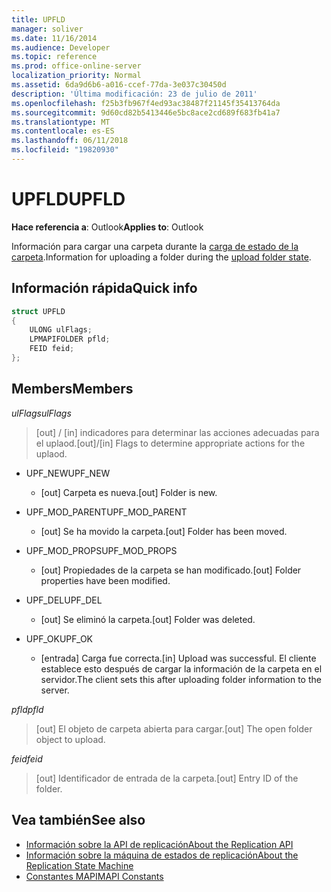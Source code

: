 ```yaml
---
title: UPFLD
manager: soliver
ms.date: 11/16/2014
ms.audience: Developer
ms.topic: reference
ms.prod: office-online-server
localization_priority: Normal
ms.assetid: 6da9d6b6-a016-ccef-77da-3e037c30450d
description: 'Última modificación: 23 de julio de 2011'
ms.openlocfilehash: f25b3fb967f4ed93ac38487f21145f35413764da
ms.sourcegitcommit: 9d60cd82b5413446e5bc8ace2cd689f683fb41a7
ms.translationtype: MT
ms.contentlocale: es-ES
ms.lasthandoff: 06/11/2018
ms.locfileid: "19820930"
---
```

# <a name="upfld"></a><span data-ttu-id="77a73-103">UPFLD</span><span class="sxs-lookup"><span data-stu-id="77a73-103">UPFLD</span></span>

<span data-ttu-id="77a73-104">**Hace referencia a**: Outlook</span><span class="sxs-lookup"><span data-stu-id="77a73-104">**Applies to**: Outlook</span></span> 
  
<span data-ttu-id="77a73-105">Información para cargar una carpeta durante la [carga de estado de la carpeta](upload-folder-state.md).</span><span class="sxs-lookup"><span data-stu-id="77a73-105">Information for uploading a folder during the [upload folder state](upload-folder-state.md).</span></span>
  
## <a name="quick-info"></a><span data-ttu-id="77a73-106">Información rápida</span><span class="sxs-lookup"><span data-stu-id="77a73-106">Quick info</span></span>

```cpp
struct UPFLD 
{ 
    ULONG ulFlags; 
    LPMAPIFOLDER pfld; 
    FEID feid; 
}; 

```

## <a name="members"></a><span data-ttu-id="77a73-107">Members</span><span class="sxs-lookup"><span data-stu-id="77a73-107">Members</span></span>

<span data-ttu-id="77a73-108">_ulFlags_</span><span class="sxs-lookup"><span data-stu-id="77a73-108">_ulFlags_</span></span>
  
>  <span data-ttu-id="77a73-109">[out] / [in] indicadores para determinar las acciones adecuadas para el uplaod.</span><span class="sxs-lookup"><span data-stu-id="77a73-109">[out]/[in] Flags to determine appropriate actions for the uplaod.</span></span> 
    
  - <span data-ttu-id="77a73-110">UPF_NEW</span><span class="sxs-lookup"><span data-stu-id="77a73-110">UPF_NEW</span></span>
    
    - <span data-ttu-id="77a73-111">[out] Carpeta es nueva.</span><span class="sxs-lookup"><span data-stu-id="77a73-111">[out] Folder is new.</span></span>
    
  - <span data-ttu-id="77a73-112">UPF_MOD_PARENT</span><span class="sxs-lookup"><span data-stu-id="77a73-112">UPF_MOD_PARENT</span></span>
    
    - <span data-ttu-id="77a73-113">[out] Se ha movido la carpeta.</span><span class="sxs-lookup"><span data-stu-id="77a73-113">[out] Folder has been moved.</span></span>
    
  - <span data-ttu-id="77a73-114">UPF_MOD_PROPS</span><span class="sxs-lookup"><span data-stu-id="77a73-114">UPF_MOD_PROPS</span></span>
    
    - <span data-ttu-id="77a73-115">[out] Propiedades de la carpeta se han modificado.</span><span class="sxs-lookup"><span data-stu-id="77a73-115">[out] Folder properties have been modified.</span></span>
    
  - <span data-ttu-id="77a73-116">UPF_DEL</span><span class="sxs-lookup"><span data-stu-id="77a73-116">UPF_DEL</span></span>
    
    - <span data-ttu-id="77a73-117">[out] Se eliminó la carpeta.</span><span class="sxs-lookup"><span data-stu-id="77a73-117">[out] Folder was deleted.</span></span>
    
  - <span data-ttu-id="77a73-118">UPF_OK</span><span class="sxs-lookup"><span data-stu-id="77a73-118">UPF_OK</span></span>
    
    - <span data-ttu-id="77a73-119">[entrada] Carga fue correcta.</span><span class="sxs-lookup"><span data-stu-id="77a73-119">[in] Upload was successful.</span></span> <span data-ttu-id="77a73-120">El cliente establece esto después de cargar la información de la carpeta en el servidor.</span><span class="sxs-lookup"><span data-stu-id="77a73-120">The client sets this after uploading folder information to the server.</span></span>
    
<span data-ttu-id="77a73-121">_pfld_</span><span class="sxs-lookup"><span data-stu-id="77a73-121">_pfld_</span></span>
  
> <span data-ttu-id="77a73-122">[out] El objeto de carpeta abierta para cargar.</span><span class="sxs-lookup"><span data-stu-id="77a73-122">[out] The open folder object to upload.</span></span>
    
<span data-ttu-id="77a73-123">_feid_</span><span class="sxs-lookup"><span data-stu-id="77a73-123">_feid_</span></span>
  
> <span data-ttu-id="77a73-124">[out] Identificador de entrada de la carpeta.</span><span class="sxs-lookup"><span data-stu-id="77a73-124">[out] Entry ID of the folder.</span></span>
    
## <a name="see-also"></a><span data-ttu-id="77a73-125">Vea también</span><span class="sxs-lookup"><span data-stu-id="77a73-125">See also</span></span>

- [<span data-ttu-id="77a73-126">Información sobre la API de replicación</span><span class="sxs-lookup"><span data-stu-id="77a73-126">About the Replication API</span></span>](about-the-replication-api.md) 
- [<span data-ttu-id="77a73-127">Información sobre la máquina de estados de replicación</span><span class="sxs-lookup"><span data-stu-id="77a73-127">About the Replication State Machine</span></span>](about-the-replication-state-machine.md)
- [<span data-ttu-id="77a73-128">Constantes MAPI</span><span class="sxs-lookup"><span data-stu-id="77a73-128">MAPI Constants</span></span>](mapi-constants.md)

